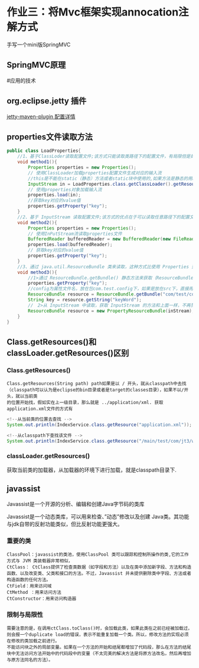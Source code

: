 # 作业三：将Mvc框架实现annocation注解方式 

手写一个mini版SpringMVC

## SpringMVC原理

#应用的技术

## org.eclipse.jetty 插件

[jetty-maven-plugin 配置详情](https://www.eclipse.org/jetty/documentation/current/jetty-maven-plugin.html#configuring-your-webapp "")


## properties文件读取方法

```java
public class LoadProperties{
    //1、基于ClassLoder读取配置文件;该方式只能读取类路径下的配置文件，有局限但是如果配置文件在类路径下比较方便。
    void method1(){
        Properties properties = new Properties();
        // 使用ClassLoader加载properties配置文件生成对应的输入流
        //this是不能在static（静态）方法或者static块中使用的,如果方法是静态的用LoadProperties类名.class
        InputStream in = LoadProperties.class.getClassLoader().getResourceAsStream("config/config.properties");
        // 使用properties对象加载输入流
        properties.load(in);
        //获取key对应的value值
        properties.getProperty("key");
    }
    //2、基于 InputStream 读取配置文件;该方式的优点在于可以读取任意路径下的配置文件
    void method2(){
        Properties properties = new Properties();
        // 使用InPutStream流读取properties文件
        BufferedReader bufferedReader = new BufferedReader(new FileReader("E:/config.properties"));
        properties.load(bufferedReader);
        // 获取key对应的value值
        properties.getProperty("key");
    }
    //3、通过 java.util.ResourceBundle 类来读取，这种方式比使用 Properties 要方便一些
    void method3(){
        //1>通过 ResourceBundle.getBundle() 静态方法来获取（ResourceBundle是一个抽象类），这种方式来获取properties属性文件不需要加.properties后缀名，只需要文件名即可
        properties.getProperty("key");
        //config为属性文件名，放在包com.test.config下，如果是放在src下，直接用config即可  
        ResourceBundle resource = ResourceBundle.getBundle("com/test/config/config");
        String key = resource.getString("keyWord"); 
        //　2>从 InputStream 中读取，获取 InputStream 的方法和上面一样，不再赘述
        ResourceBundle resource = new PropertyResourceBundle(inStream);
    }
}


```
## Class.getResources()和classLoader.getResources()区别

### Class.getResources()
    Class.getResources(String path) path如果是以 / 开头，就从classpath中去找（classpath可以认为是eclipse的bin目录或者是target的classes目录），如果不以/开头，就以当前类
    的位置开始找，假如实在上一级目录，那么就是 ../application/xml. 获取application.xml文件的方式有
```java
<!--从当前类的位置去查找 -->
System.out.println(IndexService.class.getResource("application.xml"));

<!--从classpath下查找该文件 -->
System.out.println(IndexService.class.getResource("/main/test/com/jt3/web/application.xml"));

```
### classLoader.getResources()
获取当前类的加载器，从加载器的环境下进行加载，就是classpath目录下.

## javassist
Javassist是一个开源的分析、编辑和创建Java字节码的类库

Javassist是一个动态类库，可以用来检查、”动态”修改以及创建 Java类。其功能与jdk自带的反射功能类似，但比反射功能更强大。

### 重要的类
    ClassPool：javassist的类池，使用ClassPool 类可以跟踪和控制所操作的类,它的工作方式与 JVM 类装载器非常相似， 
    CtClass： CtClass提供了检查类数据（如字段和方法）以及在类中添加新字段、方法和构造函数、以及改变类、父类和接口的方法。不过，Javassist 并未提供删除类中字段、方法或者构造函数的任何方法。 
    CtField：用来访问域 
    CtMethod ：用来访问方法 
    CtConstructor：用来访问构造器
    
### 限制与局限性
    需要注意的是，在调用ctClass.toClass()时，会加载此类，如果此类在之前已经被加载过，则会报一个duplicate load的错误，表示不能重复加载一个类。所以，修改方法的实现必须在修改的类加载之前进行。
    不能访问块之外的局部变量。如果在一个方法的开始和结尾都增加了代码段，那么在方法的结尾块中无法访问方法开始中的代码段中的变量（不太完美的解决方法是将原方法改名，然后再增加与原方法同名的方法）。    